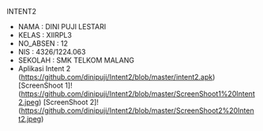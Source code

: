 INTENT2 

* NAMA : DINI PUJI LESTARI
* KELAS : XIIRPL3
* NO_ABSEN : 12
* NIS : 4326/1224.063
* SEKOLAH : SMK TELKOM MALANG
* Aplikasi Intent 2 (https://github.com/dinipuji/Intent2/blob/master/intent2.apk)
[ScreenShoot 1]!(https://github.com/dinipuji/Intent2/blob/master/ScreenShoot1%20Intent2.jpeg)
[ScreenShoot 2]!(https://github.com/dinipuji/Intent2/blob/master/ScreenShoot2%20Intent2.jpeg)
